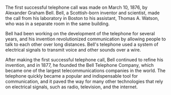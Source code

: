 The first successful telephone call was made on March 10, 1876, by Alexander Graham Bell. Bell, a Scottish-born inventor and scientist, made the call from his laboratory in Boston to his assistant, Thomas A. Watson, who was in a separate room in the same building.

Bell had been working on the development of the telephone for several years, and his invention revolutionized communication by allowing people to talk to each other over long distances. Bell's telephone used a system of electrical signals to transmit voice and other sounds over a wire.

After making the first successful telephone call, Bell continued to refine his invention, and in 1877, he founded the Bell Telephone Company, which became one of the largest telecommunications companies in the world. The telephone quickly became a popular and indispensable tool for communication, and it paved the way for many other technologies that rely on electrical signals, such as radio, television, and the internet.